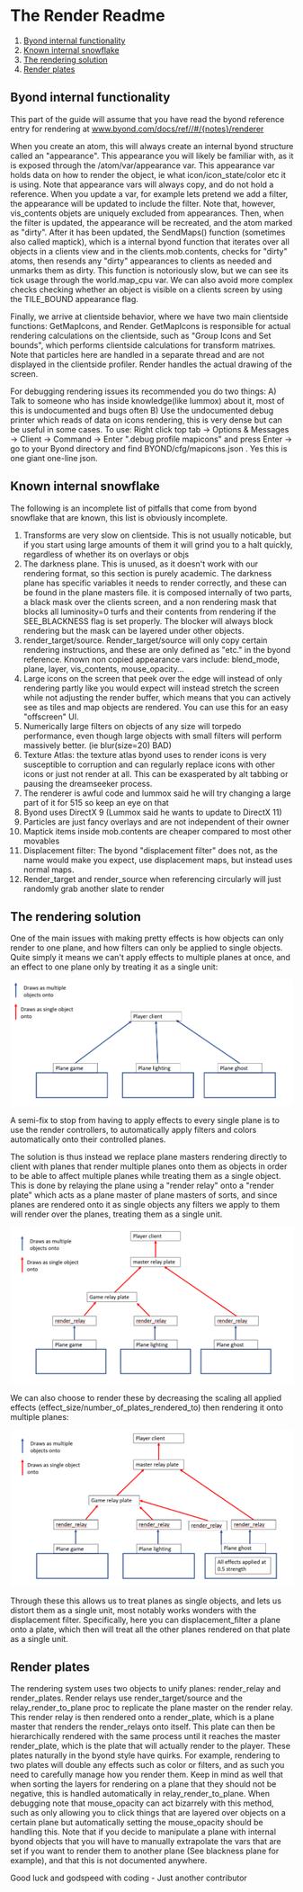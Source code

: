 # The Render Readme

1. [Byond internal functionality](#byond-internal-functionality)
2. [Known internal snowflake](#known-internal-snowflake)
3. [The rendering solution](#the-rendering-solution)
4. [Render plates](#render-plates)

## Byond internal functionality
This part of the guide will assume that you have read the byond reference entry for rendering at www.byond.com/docs/ref//#/{notes}/renderer

When you create an atom, this will always create an internal byond structure called an "appearance". This appearance you will likely be familiar with, as it is exposed through the /atom/var/appearance var. This appearance var holds data on how to render the object, ie what icon/icon_state/color etc it is using. Note that appearance vars will always copy, and do not hold a reference. When you update a var, for example lets pretend we add a filter, the appearance will be updated to include the filter. Note that, however, vis_contents objets are uniquely excluded from appearances. Then, when the filter is updated, the appearance will be recreated, and the atom marked as "dirty". After it has been updated, the SendMaps() function (sometimes also called maptick), which is a internal byond function that iterates over all objects in a clients view and in the clients.mob.contents, checks for "dirty" atoms, then resends any "dirty" appearances to clients as needed and unmarks them as dirty. This function is notoriously slow, but we can see its tick usage through the world.map_cpu var. We can also avoid more complex checks checking whether an object is visible on a clients screen by using the TILE_BOUND appearance flag.

Finally, we arrive at clientside behavior, where we have two main clientside functions: GetMapIcons, and Render. GetMapIcons is responsible for actual rendering calculations on the clientside, such as "Group Icons and Set bounds", which performs clientside calculations for transform matrixes. Note that particles here are handled in a separate thread and are not displayed in the clientside profiler. Render handles the actual drawing of the screen.

For debugging rendering issues its recommended you do two things:
A) Talk to someone who has inside knowledge(like lummox) about it, most of this is undocumented and bugs often
B) Use the undocumented debug printer which reads of data on icons rendering, this is very dense but can be useful in some cases. To use: Right click top tab -> Options & Messages -> Client -> Command -> Enter ".debug profile mapicons" and press Enter -> go to your Byond directory and find BYOND/cfg/mapicons.json . Yes this is one giant one-line json.

## Known internal snowflake
The following is an incomplete list of pitfalls that come from byond snowflake that are known, this list is obviously incomplete.

1. Transforms are very slow on clientside. This is not usually noticable, but if you start using large amounts of them it will grind you to a halt quickly, regardless of whether its on overlays or objs
2. The darkness plane. This is unused, as it doesn't work with our rendering format, so this section is purely academic. The darkness plane has specific variables it needs to render correctly, and these can be found in the plane masters file. it is composed internally of two parts, a black mask over the clients screen, and a non rendering mask that blocks all luminosity=0 turfs and their contents from rendering if the SEE_BLACKNESS flag is set properly. The blocker will always block rendering but the mask can be layered under other objects.
3. render_target/source. Render_target/source will only copy certain rendering instructions, and these are only defined as "etc." in the byond reference. Known non copied appearance vars include: blend_mode, plane, layer, vis_contents, mouse_opacity...
4. Large icons on the screen that peek over the edge will instead of only rendering partly like you would expect will instead stretch the screen while not adjusting the render buffer, which means that you can actively see as tiles and map objects are rendered. You can use this for an easy "offscreen" UI.
5. Numerically large filters on objects of any size will torpedo performance, even though large objects with small filters will perform massively better. (ie blur(size=20) BAD)
6. Texture Atlas: the texture atlas byond uses to render icons is very susceptible to corruption and can regularly replace icons with other icons or just not render at all. This can be exasperated by alt tabbing or pausing the dreamseeker process.
7. The renderer is awful code and lummox said he will try changing a large part of it for 515 so keep an eye on that
8. Byond uses DirectX 9 (Lummox said he wants to update to DirectX 11)
9. Particles are just fancy overlays and are not independent of their owner
10. Maptick items inside mob.contents are cheaper compared to most other movables
11. Displacement filter: The byond "displacement filter" does not, as the name would make you expect, use displacement maps, but instead uses normal maps.
12. Render_target and render_source when referencing circularly will just randomly grab another slate to render

## The rendering solution
One of the main issues with making pretty effects is how objects can only render to one plane, and how filters can only be applied to single objects. Quite simply it means we can't apply effects to multiple planes at once, and an effect to one plane only by treating it as a single unit:

![](https://raw.githubusercontent.com/tgstation/documentation-assets/main/rendering/renderpipe_old.png)

A semi-fix to stop from having to apply effects to every single plane is to use the render controllers, to automatically apply filters and colors automatically onto their controlled planes.

The solution is thus instead we replace plane masters rendering directly to client with planes that render multiple planes onto them as objects in order to be able to affect multiple planes while treating them as a single object. This is done by relaying the plane using a "render relay" onto a "render plate" which acts as a plane master of plane masters of sorts, and since planes are rendered onto it as single objects any filters we apply to them will render over the planes, treating them as a single unit.

![](https://raw.githubusercontent.com/tgstation/documentation-assets/main/rendering/renderpipe_refactored.png)

We can also choose to render these by decreasing the scaling all applied effects (effect_size/number_of_plates_rendered_to) then rendering it onto multiple planes:

![](https://raw.githubusercontent.com/tgstation/documentation-assets/main/rendering/renderpipe_refactored_multiple.png)

Through these this allows us to treat planes as single objects, and lets us distort them as a single unit, most notably works wonders with the displacement filter. Specifically, here you can displacement_filter a plane onto a plate, which then will treat all the other planes rendered on that plate as a single unit.

## Render plates

The rendering system uses two objects to unify planes: render_relay and render_plates. Render relays use render_target/source and the relay_render_to_plane proc to replicate the plane master on the render relay. This render relay is then rendered onto a render_plate, which is a plane master that renders the render_relays onto itself. This plate can then be hierarchically rendered with the same process until it reaches the master render_plate, which is the plate that will actually render to the player. These plates naturally in the byond style have quirks. For example, rendering to two plates will double any effects such as color or filters, and as such you need to carefully manage how you render them. Keep in mind as well that when sorting the layers for rendering on a plane that they should not be negative, this is handled automatically in relay_render_to_plane. When debugging note that mouse_opacity can act bizarrely with this method, such as only allowing you to click things that are layered over objects on a certain plane but automatically setting the mouse_opacity should be handling this. Note that if you decide to manipulate a plane with internal byond objects that you will have to manually extrapolate the vars that are set if you want to render them to another plane (See blackness plane for example), and that this is not documented anywhere.


Good luck and godspeed with coding
	- Just another contributor
